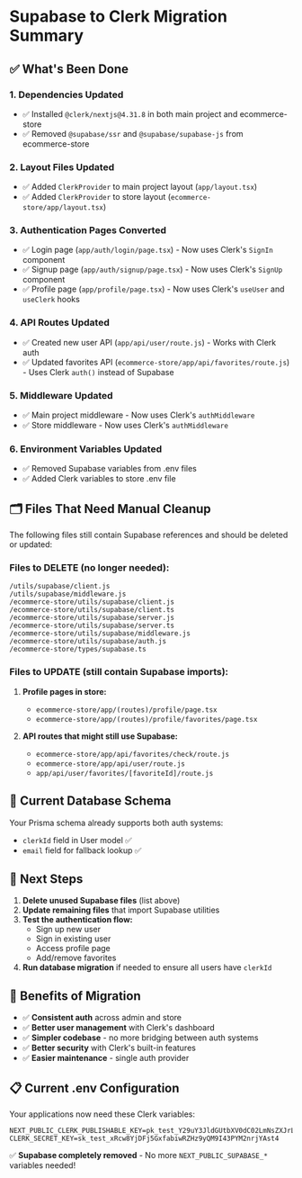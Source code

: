 # Supabase to Clerk Migration Summary

## ✅ What's Been Done

### 1. **Dependencies Updated**
- ✅ Installed `@clerk/nextjs@4.31.8` in both main project and ecommerce-store
- ✅ Removed `@supabase/ssr` and `@supabase/supabase-js` from ecommerce-store

### 2. **Layout Files Updated**
- ✅ Added `ClerkProvider` to main project layout (`app/layout.tsx`)
- ✅ Added `ClerkProvider` to store layout (`ecommerce-store/app/layout.tsx`)

### 3. **Authentication Pages Converted**
- ✅ Login page (`app/auth/login/page.tsx`) - Now uses Clerk's `SignIn` component
- ✅ Signup page (`app/auth/signup/page.tsx`) - Now uses Clerk's `SignUp` component
- ✅ Profile page (`app/profile/page.tsx`) - Now uses Clerk's `useUser` and `useClerk` hooks

### 4. **API Routes Updated**
- ✅ Created new user API (`app/api/user/route.js`) - Works with Clerk auth
- ✅ Updated favorites API (`ecommerce-store/app/api/favorites/route.js`) - Uses Clerk `auth()` instead of Supabase

### 5. **Middleware Updated**
- ✅ Main project middleware - Now uses Clerk's `authMiddleware`
- ✅ Store middleware - Now uses Clerk's `authMiddleware`

### 6. **Environment Variables Updated**
- ✅ Removed Supabase variables from .env files
- ✅ Added Clerk variables to store .env file

## 🗂️ Files That Need Manual Cleanup

The following files still contain Supabase references and should be deleted or updated:

### Files to DELETE (no longer needed):
```
/utils/supabase/client.js
/utils/supabase/middleware.js
/ecommerce-store/utils/supabase/client.js
/ecommerce-store/utils/supabase/client.ts
/ecommerce-store/utils/supabase/server.js
/ecommerce-store/utils/supabase/server.ts
/ecommerce-store/utils/supabase/middleware.js
/ecommerce-store/utils/supabase/auth.js
/ecommerce-store/types/supabase.ts
```

### Files to UPDATE (still contain Supabase imports):
1. **Profile pages in store:**
   - `ecommerce-store/app/(routes)/profile/page.tsx`
   - `ecommerce-store/app/(routes)/profile/favorites/page.tsx`

2. **API routes that might still use Supabase:**
   - `ecommerce-store/app/api/favorites/check/route.js`
   - `ecommerce-store/app/api/user/route.js`
   - `app/api/user/favorites/[favoriteId]/route.js`

## 🔧 Current Database Schema

Your Prisma schema already supports both auth systems:
- `clerkId` field in User model ✅
- `email` field for fallback lookup ✅

## 🎯 Next Steps

1. **Delete unused Supabase files** (list above)
2. **Update remaining files** that import Supabase utilities
3. **Test the authentication flow:**
   - Sign up new user
   - Sign in existing user
   - Access profile page
   - Add/remove favorites
4. **Run database migration** if needed to ensure all users have `clerkId`

## 🚀 Benefits of Migration

- ✅ **Consistent auth** across admin and store
- ✅ **Better user management** with Clerk's dashboard
- ✅ **Simpler codebase** - no more bridging between auth systems
- ✅ **Better security** with Clerk's built-in features
- ✅ **Easier maintenance** - single auth provider

## 📋 Current .env Configuration

Your applications now need these Clerk variables:
```env
NEXT_PUBLIC_CLERK_PUBLISHABLE_KEY=pk_test_Y29uY3JldGUtbXV0dC02LmNsZXJrLmFjY291bnRzLmRldiQ
CLERK_SECRET_KEY=sk_test_xRcw8YjDFj5GxfabiwRZHz9yQM9I43PYM2nrjYAst4
```

✅ **Supabase completely removed** - No more `NEXT_PUBLIC_SUPABASE_*` variables needed!
